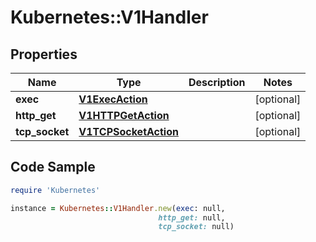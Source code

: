 # Kubernetes::V1Handler

## Properties

Name | Type | Description | Notes
------------ | ------------- | ------------- | -------------
**exec** | [**V1ExecAction**](V1ExecAction.md) |  | [optional] 
**http_get** | [**V1HTTPGetAction**](V1HTTPGetAction.md) |  | [optional] 
**tcp_socket** | [**V1TCPSocketAction**](V1TCPSocketAction.md) |  | [optional] 

## Code Sample

```ruby
require 'Kubernetes'

instance = Kubernetes::V1Handler.new(exec: null,
                                 http_get: null,
                                 tcp_socket: null)
```


